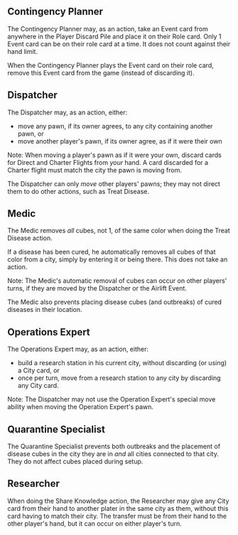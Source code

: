 ## Contingency Planner

The Contingency Planner may, as an action, take an Event card from anywhere in the Player Discard Pile and place it on their Role card. Only 1 Event card can be on their role card at a time. It does not count against their hand limit.

When the Contingency Planner plays the Event card on their role card, remove this Event card from the game (instead of discarding it).

## Dispatcher

The Dispatcher may, as an action, either:
- move any pawn, if its owner agrees, to any city containing another pawn, or
- move another player's pawn, if its owner agree, as if it were their own

Note: When moving a player's pawn as if it were your own, discard cards for Direct and Charter Flights from _your_ hand. A card discarded for a Charter flight must match the city the pawn is moving from.

The Dispatcher can only _move_ other players' pawns; they may not direct them to do other actions, such as Treat Disease.

## Medic

The Medic removes _all_ cubes, not 1, of the same color when doing the Treat Disease action.

If a disease has been cured, he automatically removes all cubes of that color from a city, simply by entering it or being there. This does not take an action.

Note: The Medic's automatic removal of cubes can occur on other players' turns, if they are moved by the Dispatcher or the Airlift Event.

The Medic also prevents placing disease cubes (and outbreaks) of cured diseases in their location.

## Operations Expert

The Operations Expert may, as an action, either:
- build a research station in his current city, without discarding (or using) a City card, or
- once per turn, move from a research station to any city by discarding any City card.

Note: The Dispatcher may not use the Operation Expert's special move ability when moving the Operation Expert's pawn.

## Quarantine Specialist

The Quarantine Specialist prevents both outbreaks and the placement of disease cubes in the city they are in _and_ all cities connected to that city. They do not affect cubes placed during setup.

## Researcher

When doing the Share Knowledge action, the Researcher may give any City card from their hand to another plater in the same city as them, without this card having to match their city. The transfer must be from their hand to the other player's hand, but it can occur on either player's turn.